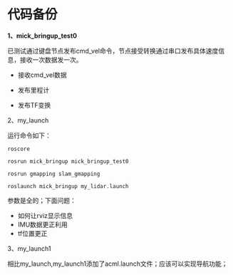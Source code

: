 # 代码备份

**1、mick_bringup_test0**

已测试通过键盘节点发布cmd_vel命令，节点接受转换通过串口发布具体速度信息，接收一次数据发一次。

- 接收cmd_vel数据

- 发布里程计

- 发布TF变换

2、my_launch

运行命令如下：

`roscore`

 `rosrun mick_bringup mick_bringup_test0`

`rosrun gmapping slam_gmapping`

`roslaunch mick_bringup my_lidar.launch` 

参数是全的；下面问题：

- 如何让rviz显示信息
- IMU数据更正利用
- tf位置更正

3、my_launch1

相比my_launch,my_launch1添加了acml.launch文件；应该可以实现导航功能；
